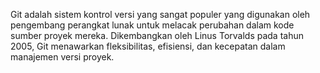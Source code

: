 Git adalah sistem kontrol versi yang sangat populer yang digunakan oleh pengembang perangkat lunak untuk melacak perubahan dalam kode sumber proyek mereka. Dikembangkan oleh Linus Torvalds pada tahun 2005, Git menawarkan fleksibilitas, efisiensi, dan kecepatan dalam manajemen versi proyek. 
